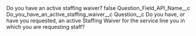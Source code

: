 <?xml version="1.0" encoding="UTF-8"?>
<CustomMetadata xmlns="http://soap.sforce.com/2006/04/metadata" xmlns:xsi="http://www.w3.org/2001/XMLSchema-instance" xmlns:xsd="http://www.w3.org/2001/XMLSchema">
    <label>Do you have an active staffing waiver?</label>
    <protected>false</protected>
    <values>
        <field>Question_Field_API_Name__c</field>
        <value xsi:type="xsd:string">Do_you_have_an_active_staffing_waiver__c</value>
    </values>
    <values>
        <field>Question__c</field>
        <value xsi:type="xsd:string">Do you have, or have you requested, an active Staffing Waiver for the service line you in which you are requesting staff?</value>
    </values>
</CustomMetadata>

